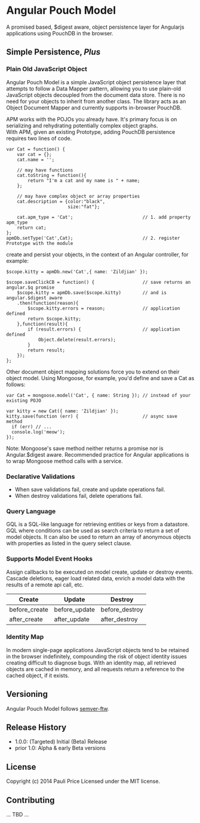 # Angular Pouch Model

A promised based, $digest aware, object persistence layer for Angularjs applications using PouchDB in the browser.

## Simple Persistence, _Plus_

### Plain Old JavaScript Object

Angular Pouch Model is a simple JavaScript object persistence layer that attempts to follow a Data Mapper pattern, allowing you to use plain-old JavaScript objects decoupled from the document data store. There is no need for your objects to inherit from another class. The library acts as an Object Document Mapper and currently supports in-browser PouchDB.  

APM works with the POJOs you already have. It's primary focus is on serializing and rehydrating potentially complex object graphs.  
With APM, given an existing Prototype, adding PouchDB persistence requires two lines of code.

    var Cat = function() {
        var cat = {};
        cat.name = '';
        
        // may have functions
        cat.toString = function(){ 
            return "I'm a cat and my name is " + name;
        };
        
        // may have complex object or array properties
        cat.description = {color:"black",
                           size:"fat"}; 
        
        cat.apm_type = 'Cat';                          // 1. add property apm_type
        return cat; 
    };
    apmDb.setType('Cat',Cat);                          // 2. register Prototype with the module
 
create and persist your objects, in the context of an Angular controller, for example:
    
    $scope.kitty = apmDb.new('Cat',{ name: 'Zildjian' });
    
    $scope.saveClickCB = function() {                  // save returns an angular.$q promise
        $scope.kitty = apmDb.save($scope.kitty)        // and is angular.$digest aware                                                       
        .then(function(reason){          
            $scope.kitty.errors = reason;              // application defined
            return $scope.kitty;
        },function(result){     
            if (result.errors) {                       // application defined 
                Object.delete(result.errors); 
            }
            return result;
        });
    };
    
Other document object mapping solutions force you to extend on their object model. 
Using Mongoose, for example, you'd define and save a Cat as follows:

    var Cat = mongoose.model('Cat', { name: String }); // instead of your existing POJO

    var kitty = new Cat({ name: 'Zildjian' });
    kitty.save(function (err) {                        // async save method
      if (err) // ...
      console.log('meow');
    });
    
Note: Mongoose's save method neither returns a promise nor is Angular.$digest aware. Recommended 
practice for Angular applications is to wrap Mongoose method calls with a service.

### Declarative Validations

- When save validations fail, create and update operations fail.
- When destroy validations fail, delete operations fail.

### Query Language

GQL is a SQL-like language for retrieving entities or keys from a datastore.  GQL where conditions can be used as search criteria to return a set of model objects.  It can also be used to return an array of anonymous objects with properties as listed in the query select clause.

### Supports Model Event Hooks

Assign callbacks to be executed on model create, update or destroy events.  Cascade deletions, eager load related data, enrich a model data with the results of a remote api call, etc.

| Create        | Update        | Destroy          |
| ------------- |---------------| -----------------|
| before_create | before_update | before_destroy   |
| after_create  | after_update  | after_destroy    |

### Identity Map

In modern single-page applications JavaScript objects tend to be retained in the browser indefinitely, compounding the risk of object identity issues creating difficult to diagnose bugs.  With an identity map, all retrieved objects are cached in memory, and all requests return a reference to the cached object, if it exists.  

## Versioning

Angular Pouch Model follows [semver-ftw](http://semver-ftw.org/). 

## Release History

- 1.0.0: (Targeted) Initial (Beta) Release
- prior 1.0: Alpha & early Beta versions

## License

Copyright (c) 2014 Pauli Price
Licensed under the MIT license.

## Contributing

... TBD ...
